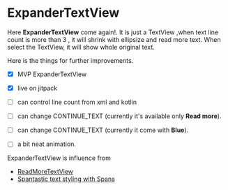 # ExpanderTextView

Here **ExpanderTextView** come again!. It is just a TextView ,when text line count is more than 3 , it will shrink with ellipsize and read more text.
When select the TextView, it will show whole original text.


Here is the things for further improvements.
- [X] MVP ExpanderTextView
- [X] live on jitpack
- [ ] can control line count from xml and kotlin
- [ ] can change CONTINUE_TEXT (currently it's available only **Read more**).
- [ ] can change CONTINUE_TEXT (currently it come with **Blue**).
- [ ] a bit neat animation.


ExpanderTextView is influence from 
* [ReadMoreTextView](https://github.com/bravoborja/ReadMoreTextView)
* [Spantastic text styling with Spans](https://medium.com/androiddevelopers/spantastic-text-styling-with-spans-17b0c16b4568)